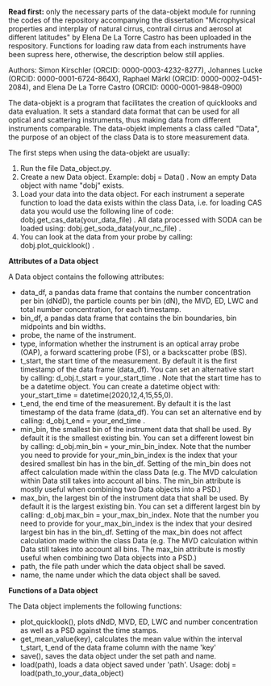 **Read first:** only the necessary parts of the data-objekt module for running the codes of the repository 
accompanying the dissertation "Microphysical properties and interplay of natural cirrus, contrail cirrus 
and aerosol at different latitudes" by Elena De La Torre Castro has been uploaded in the respository. 
Functions for loading raw data from each instruments have been supress here, otherwise, the description
below still applies.

Authors: Simon Kirschler (ORCID: 0000-0003-4232-8277), Johannes Lucke (ORCID: 0000-0001-6724-864X), 
Raphael Märkl (ORCID: 0000-0002-0451-2084), and Elena De La Torre Castro (ORCID: 0000-0001-9848-0900)

The data-objekt is a program that facilitates the creation of quicklooks and data evaluation. It sets a standard data format that can be used for all optical and scattering instruments, thus making data from different instruments comparable. 
The data-objekt implements a class called "Data", the purpose of an object of the class Data is to store measurement data. 

The first steps when using the data-objekt are usually: 

1. Run the file Data_object.py. 
2. Create a new Data object. Example: dobj = Data() . Now an empty Data object with name "dobj" exists. 
3. Load your data into the data object. For each instrument a seperate function to load the data exists within the class Data, i.e. for loading CAS data you would use the following line of code: dobj.get_cas_data(your_data_file) . 
All data processed with SODA can be loaded using: dobj.get_soda_data(your_nc_file) . 
4. You can look at the data from your probe by calling: dobj.plot_quicklook() . 

**Attributes of a Data object**

A Data object contains the following attributes: 
- data_df, a pandas data frame that contains the number concentration per bin (dNdD), the particle counts per bin (dN), the MVD, ED, LWC and total number concentration, for each timestamp. 
- bin_df, a pandas data frame that contains the bin boundaries, bin midpoints and bin widths.
- probe, the name of the instrument.
- type, information whether the instrument is an optical array probe (OAP), a forward scattering probe (FS), or a backscatter probe (BS).
- t_start, the start time of the measurement. By default it is the first timestamp of the data frame (data_df). You can set an alternative start by calling: d_obj.t_start = your_start_time . Note that the start time has to be a datetime object. You can create a datetime object with: your_start_time = datetime(2020,12,4,15,55,0). 
- t_end, the end time of the measurement. By default it is the last timestamp of the data frame (data_df). You can set an alternative end by calling: d_obj.t_end = your_end_time .
- min_bin, the smallest bin of the instrument data that shall be used. By default it is the smallest existing bin. You can set a different lowest bin by calling: d_obj.min_bin = your_min_bin_index. Note that the number you need to provide for your_min_bin_index is the index that your desired smallest bin has in the bin_df. Setting of the min_bin does not affect calculation made within the class Data (e.g. The MVD calculation within Data still takes into account all bins. The min_bin attribute is mostly useful when combining two Data objects into a PSD.)
- max_bin, the largest bin of the instrument data that shall be used. By default it is the largest existing bin. You can set a different largest bin by calling: d_obj.max_bin = your_max_bin_index. Note that the number you need to provide for your_max_bin_index is the index that your desired largest bin has in the bin_df. Setting of the max_bin does not affect calculation made within the class Data (e.g. The MVD calculation within Data still takes into account all bins. The max_bin attribute is mostly useful when combining two Data objects into a PSD.)
- path, the file path under which the data object shall be saved. 
- name, the name under which the data object shall be saved. 

**Functions of a Data object**

The Data object implements the following functions: 
- plot_quicklook(), plots dNdD, MVD, ED, LWC and number concentration as well as a PSD against the time stamps. 
- get_mean_value(key), calculates the mean value within the interval t_start, t_end of the data frame column with the name 'key'
- save(), saves the data object under the set path and name. 
- load(path), loads a data object saved under 'path'. Usage: dobj = load(path_to_your_data_object)

